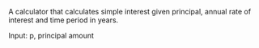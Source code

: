 A calculator that calculates simple interest given principal, annual rate of interest and time period in years.

Input:
  p, principal amount
  

